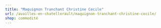 ```yaml
---
title: "Maquignon Tranchant Christine Cecile"
url: /availles-en-chatellerault/maquignon-tranchant-christine-cecile/
shop: commodité
---
```

